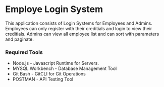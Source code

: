 # Employe Login System 
This application consists of Login Systems for Employees and Admins. Employees can only register with their creditials and login to view their creditials. Admins can view all employee list and can sort with parameters and paginate.

### Required Tools
* Node.js - Javascript Runtime for Servers.
* MYSQL Workbench - Database Management Tool
* Git Bash - GitCLI for Git Operations
* POSTMAN - API Testing Tool